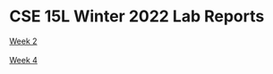 # **CSE 15L Winter 2022 Lab Reports**

[Week 2](https://spadmanaban25.github.io/cse15l-lab-report/Week2-Lab-Report)
<br><br>
[Week 4](https://spadmanaban25.github.io/cse15l-lab-report/Week4-Lab-Report)
